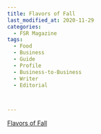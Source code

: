 ```yaml
---
title: Flavors of Fall
last_modified_at: 2020-11-29
categories:
  - FSR Magazine
tags:
  - Food
  - Business
  - Guide
  - Profile
  - Business-to-Business
  - Writer
  - Editorial 



---
```


[Flavors of Fall](http://www.omagdigital.com/publication/?i=609879&ver=html5&p=62)
